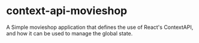 # context-api-movieshop
A Simple movieshop application that defines the use of React's ContextAPI, and how it can be used to manage the global state.
